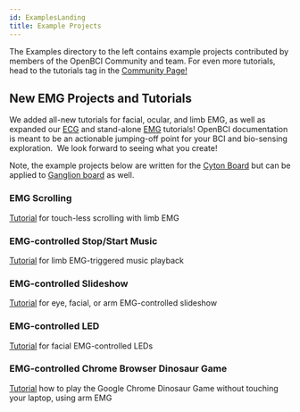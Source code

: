 ```yaml
---
id: ExamplesLanding
title: Example Projects
---
```

The Examples directory to the left contains example projects contributed by members of the OpenBCI Community and team. For even more tutorials, head to the tutorials tag in the [Community Page!](openbci.com/community)

## New EMG Projects and Tutorials

We added all-new tutorials for facial, ocular, and limb EMG, as well as expanded our [ECG](https://docs.openbci.com/docs/GettingStarted/02-Biosensing-Setups/ECGSetup) and stand-alone [EMG](https://docs.openbci.com/docs/GettingStarted/02-Biosensing-Setups/EMGSetup) tutorials! OpenBCI documentation is meant to be an actionable jumping-off point for your BCI and bio-sensing exploration.  We look forward to seeing what you create!

Note, the example projects below are written for the [Cyton Board](https://shop.openbci.com/collections/frontpage/products/cyton-biosensing-board-8-channel) but can be applied to [Ganglion board](https://shop.openbci.com/collections/frontpage/products/ganglion-board) as well.

### EMG Scrolling

[Tutorial](https://docs.openbci.com/docs/Examples/18-EMGProjects/EMGscrolling) for touch-less scrolling with limb EMG

### EMG-controlled Stop/Start Music

[Tutorial](https://docs.openbci.com/docs/Examples/18-EMGProjects/EMGmusic) for limb EMG-triggered music playback

### EMG-controlled Slideshow

[Tutorial](https://docs.openbci.com/docs/Examples/18-EMGProjects/EMGslideshow) for eye, facial, or arm EMG-controlled slideshow

### EMG-controlled LED

[Tutorial](https://docs.openbci.com/docs/Examples/18-EMGProjects/EMG_LED) for facial EMG-controlled LEDs

### EMG-controlled Chrome Browser Dinosaur Game

[Tutorial](https://docs.openbci.com/docs/Examples/18-EMGProjects/EMG_Chrome_Dino_Game) how to play the Google Chrome Dinosaur Game without touching your laptop, using arm EMG
